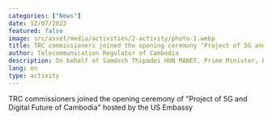 ```yaml
---
categories: ["News"]
date: 12/07/2022
featured: false
image: src/asset/media/activities/2-activity/photo-1.webp
title: TRC commissioners joined the opening ceremony "Project of 5G and Digital Future of Cambodia" hosted by the US Embassy
author: Telecommunication Regulator of Cambodia
description: On behalf of Samdech Thipadei HUN MANET, Prime Minister, H.E. Santibandit Neth Savoeun, Deputy Prime Minister has presided over the meeting.
lang: en
type: activity
---
```


TRC commissioners joined the opening ceremony of "Project of 5G and
Digital Future of Cambodia" hosted by the US Embassy
